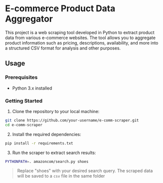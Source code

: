 # E-commerce Product Data Aggregator

This project is a web scraping tool developed in Python to extract product data from various e-commerce websites. The tool allows you to aggregate product information such as pricing, descriptions, availability, and more into a structured CSV format for analysis and other purposes.

## Usage

### Prerequisites
- Python 3.x installed

### Getting Started
1. Clone the repository to your local machine:
  ```sh
  git clone https://github.com/your-username/e-comm-scraper.git
  cd e-comm-scraper
  ```
2. Install the required dependencies:
  ```.sh
  pip install -r requirements.txt
  ```
3. Run the scraper to extract search results:
  ```.sh
  PYTHONPATH=. amazoncom/search.py shoes
  ```
> Replace "shoes" with your desired search query. The scraped data will be saved to a `csv` file in the same folder
